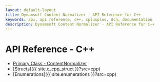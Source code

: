 ```yaml
---
layout: default-layout
title: Dynamsoft Content Normalizer - API Reference for C++
keywords: api, api reference, c++, cplusplus, dcn, documentation
description: Dynamsoft Content Normalizer - API Reference for C++
---
```


# API Reference - C++

- [Primary Class - ContentNormalizer](primary-api/)
- [Structs]({{ site.c_cpp_struct }}?src=cpp)
- [Enumerations]({{ site.enumerations }}?src=cpp)